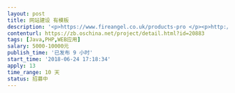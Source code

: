 ```yaml
---                
layout: post       
title: 网站建设 有模板           
description: '<p>https://www.fireangel.co.uk/products-pro </p><p>http://www.garvan.com.hk/</p><p>网站类型参造这两个模板</p><p>第一次发需求，麻烦各位分别给这两个模板报个价</p>'     
contenturl: https://zb.oschina.net/project/detail.html?id=20883      
tags: [Java,PHP,WEB应用]            
salary: 5000-10000元          
publish_time: '已发布 9 小时'         
start_time: '2018-06-24 17:18:34'           
apply: 13                   
time_range: 10 天              
status: 招募中                  
---                 
```

